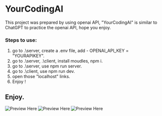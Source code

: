 # YourCodingAI
This project was prepared by using openai API, "YourCodingAI" is similar to ChatGPT to practice the openai API, hope you enjoy.

### Steps to use:
  1. go to .\server\, create a .env file, add - OPENAI_API_KEY = "YOURAPIKEY".
  2. go to .\server\, .\client\, install moudles, npm i.
  3. go to .\server\, use npm run server.
  4. go to .\client\, use npm run dev.
  5. open those "localhost" links.
  6. Enjoy !
  
  ## Enjoy.
![Preview Here](https://imgur.com/OBHaksF)
![Preview Here](https://imgur.com/TnEUsPH)
![Preview Here](https://imgur.com/S57isLj)
